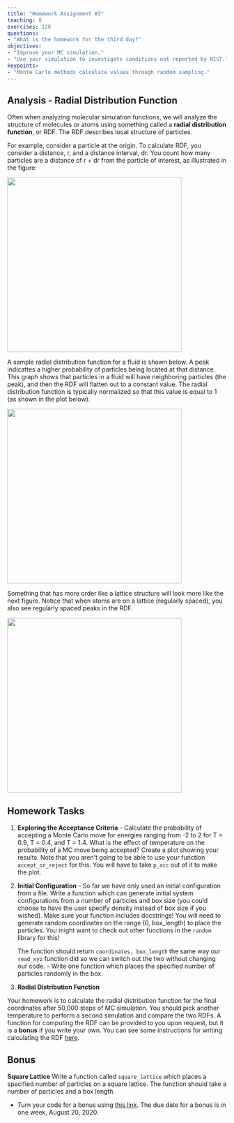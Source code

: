 ```yaml
---
title: "Homework Assignment #3"
teaching: 0
exercises: 120
questions:
- "What is the homework for the third day?"
objectives:
- "Improve your MC simulation."
- "Use your simulation to investigate conditions not reported by NIST."
keypoints:
- "Monte Carlo methods calculate values through random sampling."
---
```


## Analysis - Radial Distribution Function

Often when analyzing molecular simulation functions, we will analyze the structure of molecules or atoms using something called a **radial distribution function**, or RDF. The RDF describes local structure of particles. 

For example, consider a particle at the origin. To calculate RDF, you consider a distance, r, and a distance interval, dr. You count how many particles are a distance of r + dr from the particle of interest, as illustrated in the figure:

<img src="../fig/rdf_schematic.svg" height="400">

A sample radial distribution function for a fluid is shown below. A peak indicattes a higher probability of particles being located at that distance. This graph shows that particles in a fluid will have neighboring particles (the peak), and then the RDF will flatten out to a constant value. The radial distribution function is typically normalized so that this value is equal to 1 (as shown in the plot below).

<img src="https://upload.wikimedia.org/wikipedia/commons/3/31/Lennard-Jones_Radial_Distribution_Function.svg" height="400">

Something that has more order like a lattice structure will look more like the next figure. Notice that when atoms are on a lattice (regularly spaced), you also see regularly spaced peaks in the RDF.

<img src='https://github.com/msse-2020-bootcamp/lessons/blob/gh-pages/fig/square_lattice.png' height='400'>


## Homework Tasks

1. **Exploring the Acceptance Criteria** - Calculate the probability of accepting a Monte Carlo move for energies ranging from -2 to 2 for T = 0.9, T = 0.4, and T = 1.4. What is the effect of temperature on the probability of a MC move being accepted? Create a plot showing your results. Note that you aren't going to be able to use your function `accept_or_reject` for this. You will have to take `p_acc` out of it to make the plot.
1. **Initial Configuration** - So far we have only used an initial configuration from a file. Write a function which can generate initial system configurations from a number of particles and box size (you could choose to have the user specify density instead of box size if you wished). Make sure your function includes docstrings! You will need to generate random coordinates on the range (0, box_length) to place the particles. You might want to check out other functions in the `random` library for this!

    The function should return `coordinates, box_length` the same way our `read_xyz` function did so we can switch out the two without changing our code.
        - Write one function which places the specified number of particles randomly in the box.

1. **Radial Distribution Function** 

Your homework is to calculate the radial distribution function for the final coordinates after 50,000 steps of MC simulation. You should pick another temperature to perform a second simulation and compare the two RDFs. A function for computing the RDF can be provided to you upon request, but it is a **bonus** if you write your own. You can see some instructions for writing calculating the RDF [here](http://www.physics.emory.edu/faculty/weeks/idl/gofr2.html).

## Bonus
**Square Lattice**
Write a function called `square_lattice` which places a specified number of particles on a square lattice. The function should take a number of particles and a box length.
- Turn your code for a bonus using [this link](https://classroom.github.com/a/ZvOfBPS_). The due date for a bonus is in one week, August 20, 2020.

